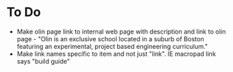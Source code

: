# To Do
* Make olin page link to internal web page with description and link to olin page - "Olin is an exclusive school located in a suburb of Boston featuring an experimental, project based engineering curriculum."
* Make link names specific to item and not just "link". IE macropad link says "build guide"
